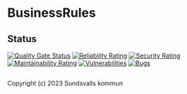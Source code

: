 # BusinessRules

## Status
[![Quality Gate Status](https://sonarcloud.io/api/project_badges/measure?project=Sundsvallskommun_api-service-business-rules&metric=alert_status)](https://sonarcloud.io/summary/overall?id=Sundsvallskommun_api-service-business-rules)
[![Reliability Rating](https://sonarcloud.io/api/project_badges/measure?project=Sundsvallskommun_api-service-business-rules&metric=reliability_rating)](https://sonarcloud.io/summary/overall?id=Sundsvallskommun_api-service-business-rules)
[![Security Rating](https://sonarcloud.io/api/project_badges/measure?project=Sundsvallskommun_api-service-business-rules&metric=security_rating)](https://sonarcloud.io/summary/overall?id=Sundsvallskommun_api-service-business-rules)
[![Maintainability Rating](https://sonarcloud.io/api/project_badges/measure?project=Sundsvallskommun_api-service-business-rules&metric=sqale_rating)](https://sonarcloud.io/summary/overall?id=Sundsvallskommun_api-service-business-rules)
[![Vulnerabilities](https://sonarcloud.io/api/project_badges/measure?project=Sundsvallskommun_api-service-business-rules&metric=vulnerabilities)](https://sonarcloud.io/summary/overall?id=Sundsvallskommun_api-service-business-rules)
[![Bugs](https://sonarcloud.io/api/project_badges/measure?project=Sundsvallskommun_api-service-business-rules&metric=bugs)](https://sonarcloud.io/summary/overall?id=Sundsvallskommun_api-service-business-rules)

## 
Copyright (c) 2023 Sundsvalls kommun
